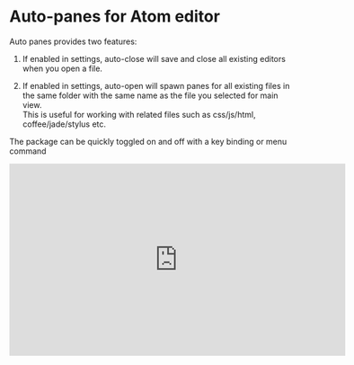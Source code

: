 # Auto-panes for Atom editor

Auto panes provides two features:

1. If enabled in settings, auto-close will save and close all existing editors when you open a file.

2. If enabled in settings, auto-open will spawn panes for all existing files in the same folder with the same name as the file you selected for main view.  
This is useful for working with related files such as css/js/html, coffee/jade/stylus etc.

The package can be quickly toggled on and off with a key binding or menu command

<iframe src="http://gfycat.com/ifr/LastIdleCreature" frameborder="0" scrolling="no" width="598" height="342" style="-webkit-backface-visibility: hidden;-webkit-transform: scale(1);" ></iframe>
